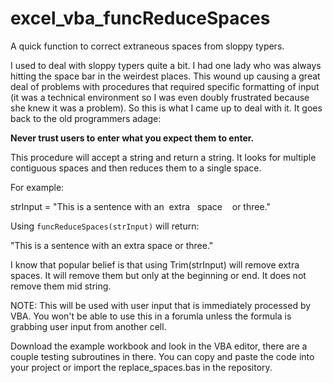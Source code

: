 # excel_vba_funcReduceSpaces
A quick function to correct extraneous spaces from sloppy typers.

I used to deal with sloppy typers quite a bit. I had one lady who was always hitting
the space bar in the weirdest places. This wound up causing a great deal of problems
with procedures that required specific formatting of input (it was a technical environment
so I was even doubly frustrated because she knew it was a problem). So this is what
I came up to deal with it. It goes back to the old programmers adage:

**Never trust users to enter what you expect them to enter.**

This procedure will accept a string and return a string. It looks for multiple
contiguous spaces and then reduces them to a single space.

For example:

strInput = "This is a sentence  with an &nbsp;extra &nbsp;&nbsp;space &nbsp;&nbsp;&nbsp;or three."

Using <code>funcReduceSpaces(strInput)</code> will return:

"This is a sentence with an extra space or three."

I know that popular belief is that using Trim(strInput) will remove extra spaces. It will
remove them but only at the beginning or end. It does not remove them mid string.

NOTE: This will be used with user input that is immediately processed by VBA. You won't
be able to use this in a forumla unless the formula is grabbing user input from another cell.

Download the example workbook and look in the VBA editor, there are a couple testing
subroutines in there. You can copy and paste the code into your project or import
the replace_spaces.bas in the repository.
